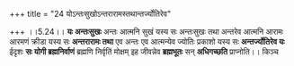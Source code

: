 +++
title = "24 योऽन्तःसुखोऽन्तरारामस्तथान्तर्ज्योतिरेव"

+++
।।5.24।। **यः अन्तःसुखः** अन्तः आत्मनि सुखं यस्य सः अन्तःसुखः तथा
अन्तरेव आत्मनि आरामः आरमणं क्रीडा यस्य सः **अन्तरारामः तथा** एव अन्तः एव
आत्मन्येव ज्योतिः प्रकाशो यस्य सः **अन्तर्ज्योतिरेव यः** ईदृशः **सः योगी
ब्रह्मनिर्वाणं** ब्रह्मणि निर्वृतिं मोक्षम् इह जीवन्नेव **ब्रह्मभूतः**
सन् **अधिगच्छति** प्राप्नोति।। किञ्च
